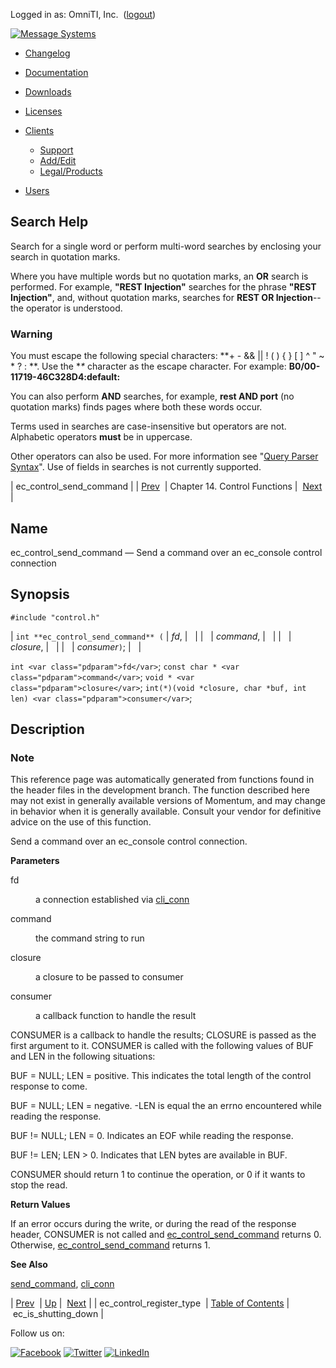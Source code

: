 Logged in as: OmniTI, Inc.  ([logout](https://support.messagesystems.com/logout.php))

[![Message Systems](https://support.messagesystems.com/images/ms-white205.png)](https://support.messagesystems.com/start.php) 

*   [Changelog](https://support.messagesystems.com/start.php?show=changelog)
*   [Documentation](https://support.messagesystems.com/docs/)
*   [Downloads](https://support.messagesystems.com/start.php)

*   [Licenses](https://support.messagesystems.com/license_summary.php)
*   <a href="">Clients</a>
    *   [Support](https://support.messagesystems.com/cs.php)
    *   [Add/Edit](https://support.messagesystems.com/edit_client.php)
    *   [Legal/Products](https://support.messagesystems.com/edit_products.php)
*   [Users](https://support.messagesystems.com/edit_customer.php)

## Search Help

Search for a single word or perform multi-word searches by enclosing your search in quotation marks.

Where you have multiple words but no quotation marks, an **OR** search is performed. For example, **"REST Injection"** searches for the phrase **"REST Injection"**, and, without quotation marks, searches for **REST OR Injection**--the operator is understood.

### Warning

You must escape the following special characters: **+ - && || ! ( ) { } [ ] ^ " ~ * ? : \**. Use the **\** character as the escape character. For example: **B0/00-11719-46C328D4\:default\:**

You can also perform **AND** searches, for example, **rest AND port** (no quotation marks) finds pages where both these words occur.

Terms used in searches are case-insensitive but operators are not. Alphabetic operators **must** be in uppercase.

Other operators can also be used. For more information see "[Query Parser Syntax](https://lucene.apache.org/core/old_versioned_docs/versions/3_0_0/queryparsersyntax.html)". Use of fields in searches is not currently supported.

| ec_control_send_command |
| [Prev](apis.ec_control_register_type.php)  | Chapter 14. Control Functions |  [Next](apis.ec_is_shutting_down.php) |

<a name="apis.ec_control_send_command"></a>
## Name

ec_control_send_command — Send a command over an ec_console control connection

## Synopsis

`#include "control.h"`

| `int **ec_control_send_command** (` | <var class="pdparam">fd</var>, |   |
|   | <var class="pdparam">command</var>, |   |
|   | <var class="pdparam">closure</var>, |   |
|   | <var class="pdparam">consumer</var>`)`; |   |

`int <var class="pdparam">fd</var>`;
`const char * <var class="pdparam">command</var>`;
`void * <var class="pdparam">closure</var>`;
`int(*)(void *closure, char *buf, int len) <var class="pdparam">consumer</var>`;<a name="idp21831904"></a>
## Description

### Note

This reference page was automatically generated from functions found in the header files in the development branch. The function described here may not exist in generally available versions of Momentum, and may change in behavior when it is generally available. Consult your vendor for definitive advice on the use of this function.

Send a command over an ec_console control connection.

**Parameters**

<dl class="variablelist">

<dt>fd</dt>

<dd>

a connection established via [cli_conn](apis.cli_conn.php "cli_conn")

</dd>

<dt>command</dt>

<dd>

the command string to run

</dd>

<dt>closure</dt>

<dd>

a closure to be passed to consumer

</dd>

<dt>consumer</dt>

<dd>

a callback function to handle the result

</dd>

</dl>

CONSUMER is a callback to handle the results; CLOSURE is passed as the first argument to it. CONSUMER is called with the following values of BUF and LEN in the following situations:

BUF = NULL; LEN = positive. This indicates the total length of the control response to come.

BUF = NULL; LEN = negative. -LEN is equal the an errno encountered while reading the response.

BUF != NULL; LEN = 0\. Indicates an EOF while reading the response.

BUF != LEN; LEN > 0\. Indicates that LEN bytes are available in BUF.

CONSUMER should return 1 to continue the operation, or 0 if it wants to stop the read.

**Return Values**

If an error occurs during the write, or during the read of the response header, CONSUMER is not called and [ec_control_send_command](apis.ec_control_send_command.php "ec_control_send_command") returns 0. Otherwise, [ec_control_send_command](apis.ec_control_send_command.php "ec_control_send_command") returns 1.

**See Also**

[send_command](apis.send_command.php "send_command"), [cli_conn](apis.cli_conn.php "cli_conn")

| [Prev](apis.ec_control_register_type.php)  | [Up](control.php) |  [Next](apis.ec_is_shutting_down.php) |
| ec_control_register_type  | [Table of Contents](index.php) |  ec_is_shutting_down |

Follow us on:

[![Facebook](https://support.messagesystems.com/images/icon-facebook.png)](http://www.facebook.com/messagesystems) [![Twitter](https://support.messagesystems.com/images/icon-twitter.png)](http://twitter.com/#!/MessageSystems) [![LinkedIn](https://support.messagesystems.com/images/icon-linkedin.png)](http://www.linkedin.com/company/message-systems)